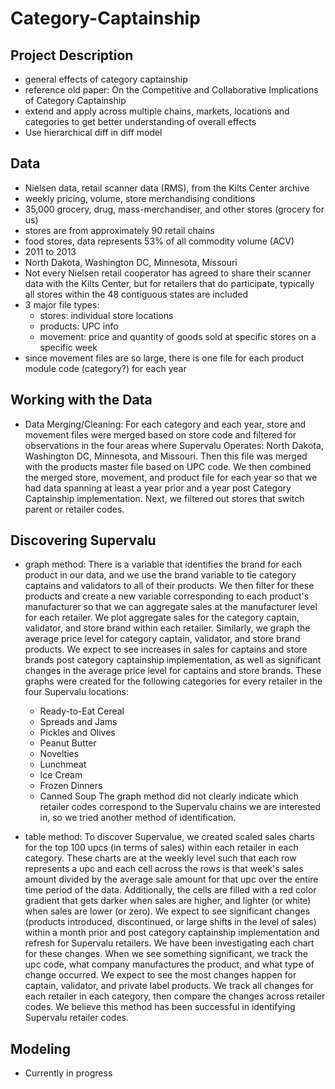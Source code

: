 # Category-Captainship

## Project Description
* general effects of category captainship 
* reference old paper: On the Competitive and Collaborative Implications of Category Captainship
* extend and apply across multiple chains, markets, locations and categories to get better understanding of overall effects 
* Use hierarchical diff in diff model 

## Data 
* Nielsen data, retail scanner data (RMS), from the Kilts Center archive 
* weekly pricing, volume, store merchandising conditions 
* 35,000 grocery, drug, mass-merchandiser, and other stores (grocery for us)
* stores are from approximately 90 retail chains 
* food stores, data represents 53% of all commodity volume (ACV) 
* 2011 to 2013 
* North Dakota, Washington DC, Minnesota, Missouri 
* Not every Nielsen retail cooperator has agreed to share their scanner data with the Kilts Center, but for retailers that do participate, typically all stores within the 48 contiguous states are included 
* 3 major file types:
    + stores: individual store locations  
    + products: UPC info  
    + movement: price and quantity of goods sold at specific stores on a specific week 
* since movement files are so large, there is one file for each product module code (category?) for each year 

## Working with the Data
* Data Merging/Cleaning: For each category and each year, store and movement files were merged based on store code and filtered for observations in the four areas where Supervalu Operates: North Dakota, Washington DC, Minnesota, and Missouri. Then this file was merged with the products master file based on UPC code. We then combined the merged store, movement, and product file for each year so that we had data spanning at least a year prior and a year post Category Captainship implementation. Next, we filtered out stores that switch parent or retailer codes.

## Discovering Supervalu
* graph method: There is a variable that identifies the brand for each product in our data, and we use the brand variable to tie category captains and validators to all of their products. We then filter for these products and create a new variable corresponding to each product's manufacturer so that we can aggregate sales at the manufacturer level for each retailer. We plot aggregate sales for the category captain, validator, and store brand within each retailer. Similarly, we graph the average price level for category captain, validator, and store brand products. We expect to see increases in sales for captains and store brands post category captainship implementation, as well as significant changes in the average price level for captains and store brands. These graphs were created for the following categories for every retailer in the four Supervalu locations:
    + Ready-to-Eat Cereal
    + Spreads and Jams
    + Pickles and Olives
    + Peanut Butter
    + Novelties
    + Lunchmeat
    + Ice Cream
    + Frozen Dinners
    + Canned Soup
The graph method did not clearly indicate which retailer codes correspond to the Supervalu chains we are interested in, so we tried another method of identification.

* table method: To discover Supervalue, we created scaled sales charts for the top 100 upcs (in terms of sales) within each retailer in each category. These charts are at the weekly level such that each row represents a upc and each cell across the rows is that week's sales amount divided by the average sale amount for that upc over the entire time period of the data. Additionally, the cells are filled with a red color gradient that gets darker when sales are higher, and lighter (or white) when sales are lower (or zero). We expect to see significant changes (products introduced, discontinued, or large shifts in the level of sales) within a month prior and post category captainship implementation and refresh for Supervalu retailers. We have been investigating each chart for these changes. When we see something significant, we track the upc code, what company manufactures the product, and what type of change occurred. We expect to see the most changes happen for captain, validator, and private label products. We track all changes for each retailer in each category, then compare the changes across retailer codes. We believe this method has been successful in identifying Supervalu retailer codes.

## Modeling
* Currently in progress
